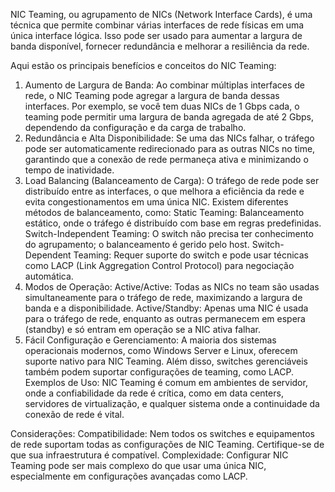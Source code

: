 NIC Teaming, ou agrupamento de NICs (Network Interface Cards), é uma técnica que permite combinar várias interfaces de rede físicas em uma única interface lógica. Isso pode ser usado para aumentar a largura de banda disponível, fornecer redundância e melhorar a resiliência da rede.

Aqui estão os principais benefícios e conceitos do NIC Teaming:

1. Aumento de Largura de Banda:
Ao combinar múltiplas interfaces de rede, o NIC Teaming pode agregar a largura de banda dessas interfaces. Por exemplo, se você tem duas NICs de 1 Gbps cada, o teaming pode permitir uma largura de banda agregada de até 2 Gbps, dependendo da configuração e da carga de trabalho.
2. Redundância e Alta Disponibilidade:
Se uma das NICs falhar, o tráfego pode ser automaticamente redirecionado para as outras NICs no time, garantindo que a conexão de rede permaneça ativa e minimizando o tempo de inatividade.
3. Load Balancing (Balanceamento de Carga):
O tráfego de rede pode ser distribuído entre as interfaces, o que melhora a eficiência da rede e evita congestionamentos em uma única NIC. Existem diferentes métodos de balanceamento, como:
Static Teaming: Balanceamento estático, onde o tráfego é distribuído com base em regras predefinidas.
Switch-Independent Teaming: O switch não precisa ter conhecimento do agrupamento; o balanceamento é gerido pelo host.
Switch-Dependent Teaming: Requer suporte do switch e pode usar técnicas como LACP (Link Aggregation Control Protocol) para negociação automática.
4. Modos de Operação:
Active/Active: Todas as NICs no team são usadas simultaneamente para o tráfego de rede, maximizando a largura de banda e a disponibilidade.
Active/Standby: Apenas uma NIC é usada para o tráfego de rede, enquanto as outras permanecem em espera (standby) e só entram em operação se a NIC ativa falhar.
5. Fácil Configuração e Gerenciamento:
A maioria dos sistemas operacionais modernos, como Windows Server e Linux, oferecem suporte nativo para NIC Teaming. Além disso, switches gerenciáveis também podem suportar configurações de teaming, como LACP.
Exemplos de Uso:
NIC Teaming é comum em ambientes de servidor, onde a confiabilidade da rede é crítica, como em data centers, servidores de virtualização, e qualquer sistema onde a continuidade da conexão de rede é vital.

Considerações:
Compatibilidade: Nem todos os switches e equipamentos de rede suportam todas as configurações de NIC Teaming. Certifique-se de que sua infraestrutura é compatível.
Complexidade: Configurar NIC Teaming pode ser mais complexo do que usar uma única NIC, especialmente em configurações avançadas como LACP.
